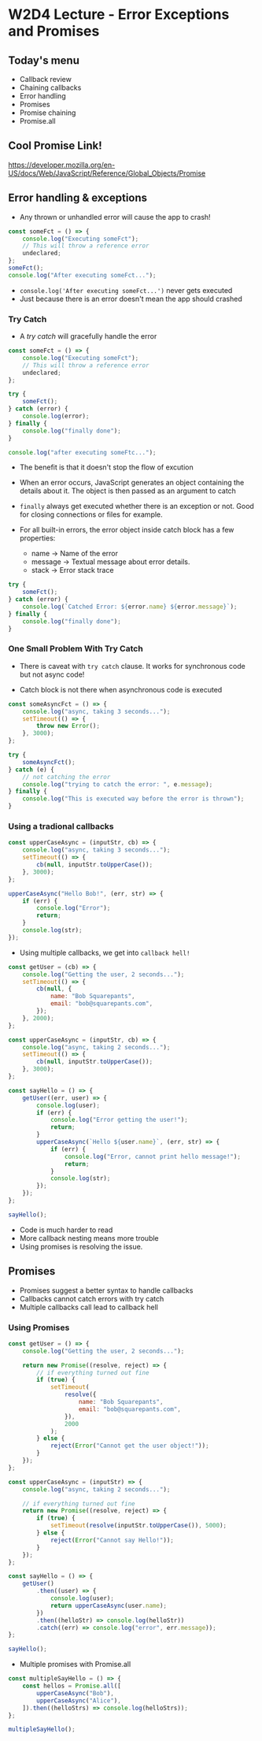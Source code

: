 # W2D4 Lecture - Error Exceptions and Promises

## Today's menu

- Callback review
- Chaining callbacks
- Error handling
- Promises
- Promise chaining
- Promise.all

## Cool Promise Link!

https://developer.mozilla.org/en-US/docs/Web/JavaScript/Reference/Global_Objects/Promise

## Error handling & exceptions

- Any thrown or unhandled error will cause the app to crash!

```javascript
const someFct = () => {
	console.log("Executing someFct");
	// This will throw a reference error
	undeclared;
};
someFct();
console.log("After executing someFct...");
```

- `console.log('After executing someFct...')` never gets executed
- Just because there is an error doesn't mean the app should crashed

### Try Catch

- A _try catch_ will gracefully handle the error

```javascript
const someFct = () => {
	console.log("Executing someFct");
	// This will throw a reference error
	undeclared;
};

try {
	someFct();
} catch (error) {
	console.log(error);
} finally {
	console.log("finally done");
}

console.log("after executing someFtc...");
```

- The benefit is that it doesn't stop the flow of excution
- When an error occurs, JavaScript generates an object containing the details about it. The object is then passed as an argument to catch
- `finally` always get executed whether there is an exception or not. Good for closing connections or files for example.

- For all built-in errors, the error object inside catch block has a few properties:

  - name -> Name of the error
  - message -> Textual message about error details.
  - stack -> Error stack trace

```javascript
try {
	someFct();
} catch (error) {
	console.log(`Catched Error: ${error.name} ${error.message}`);
} finally {
	console.log("finally done");
}
```

### One Small Problem With Try Catch

- There is caveat with `try catch` clause. It works for synchronous code but not async code!

- Catch block is not there when asynchronous code is executed

```js
const someAsyncFct = () => {
	console.log("async, taking 3 seconds...");
	setTimeout(() => {
		throw new Error();
	}, 3000);
};

try {
	someAsyncFct();
} catch (e) {
	// not catching the error
	console.log("trying to catch the error: ", e.message);
} finally {
	console.log("This is executed way before the error is thrown");
}
```

### Using a tradional callbacks

```javascript
const upperCaseAsync = (inputStr, cb) => {
	console.log("async, taking 3 seconds...");
	setTimeout(() => {
		cb(null, inputStr.toUpperCase());
	}, 3000);
};

upperCaseAsync("Hello Bob!", (err, str) => {
	if (err) {
		console.log("Error");
		return;
	}
	console.log(str);
});
```

- Using multiple callbacks, we get into `callback hell!`

```javascript
const getUser = (cb) => {
	console.log("Getting the user, 2 seconds...");
	setTimeout(() => {
		cb(null, {
			name: "Bob Squarepants",
			email: "bob@squarepants.com",
		});
	}, 2000);
};

const upperCaseAsync = (inputStr, cb) => {
	console.log("async, taking 2 seconds...");
	setTimeout(() => {
		cb(null, inputStr.toUpperCase());
	}, 3000);
};

const sayHello = () => {
	getUser((err, user) => {
		console.log(user);
		if (err) {
			console.log("Error getting the user!");
			return;
		}
		upperCaseAsync(`Hello ${user.name}`, (err, str) => {
			if (err) {
				console.log("Error, cannot print hello message!");
				return;
			}
			console.log(str);
		});
	});
};

sayHello();
```

- Code is much harder to read
- More callback nesting means more trouble
- Using promises is resolving the issue.

## Promises

- Promises suggest a better syntax to handle callbacks
- Callbacks cannot catch errors with try catch
- Multiple callbacks call lead to callback hell

### Using Promises

```javascript
const getUser = () => {
	console.log("Getting the user, 2 seconds...");

	return new Promise((resolve, reject) => {
		// if everything turned out fine
		if (true) {
			setTimeout(
				resolve({
					name: "Bob Squarepants",
					email: "bob@squarepants.com",
				}),
				2000
			);
		} else {
			reject(Error("Cannot get the user object!"));
		}
	});
};

const upperCaseAsync = (inputStr) => {
	console.log("async, taking 2 seconds...");

	// if everything turned out fine
	return new Promise((resolve, reject) => {
		if (true) {
			setTimeout(resolve(inputStr.toUpperCase()), 5000);
		} else {
			reject(Error("Cannot say Hello!"));
		}
	});
};

const sayHello = () => {
	getUser()
		.then((user) => {
			console.log(user);
			return upperCaseAsync(user.name);
		})
		.then((helloStr) => console.log(helloStr))
		.catch((err) => console.log("error", err.message));
};

sayHello();
```

- Multiple promises with Promise.all

```javascript
const multipleSayHello = () => {
	const hellos = Promise.all([
		upperCaseAsync("Bob"),
		upperCaseAsync("Alice"),
	]).then((helloStrs) => console.log(helloStrs));
};

multipleSayHello();
```

